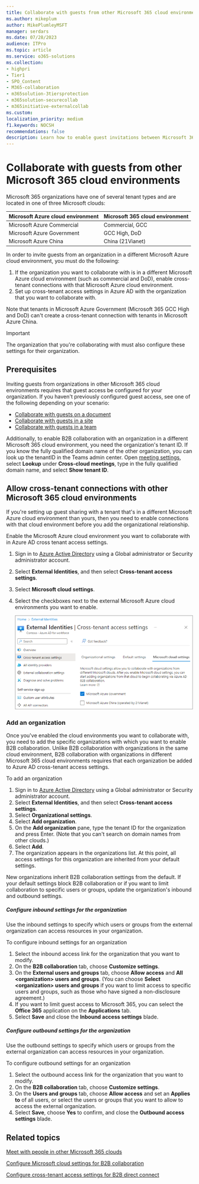 ```yaml
---
title: Collaborate with guests from other Microsoft 365 cloud environments
ms.author: mikeplum
author: MikePlumleyMSFT
manager: serdars
ms.date: 07/28/2023
audience: ITPro
ms.topic: article
ms.service: o365-solutions
ms.collection:
- highpri
- Tier1
- SPO_Content
- M365-collaboration
- m365solution-3tiersprotection
- m365solution-securecollab
- m365initiative-externalcollab
ms.custom: 
localization_priority: medium
f1.keywords: NOCSH
recommendations: false
description: Learn how to enable guest invitations between Microsoft 365 cloud environments (such as commercial and DoD).
---
```


# Collaborate with guests from other Microsoft 365 cloud environments

Microsoft 365 organizations have one of several tenant types and are located in one of three Microsoft clouds:

|Microsoft Azure cloud environment|Microsoft 365 cloud environment|
|:--------------------------------|:------------------------------|
|Microsoft Azure Commercial|Commercial, GCC|
|Microsoft Azure Government|GCC High, DoD|
|Microsoft Azure China|China (21Vianet)|

In order to invite guests from an organization in a different Microsoft Azure cloud environment, you must do the following:

1. If the organization you want to collaborate with is in a different Microsoft Azure cloud environment (such as commercial and DoD), enable cross-tenant connections with that Microsoft Azure cloud environment.
1. Set up cross-tenant access settings in Azure AD with the organization that you want to collaborate with.

Note that tenants in Microsoft Azure Government (Microsoft 365 GCC High and DoD) can't create a cross-tenant connection with tenants in Microsoft Azure China.

> [!IMPORTANT]
> The organization that you're collaborating with must also configure these settings for their organization.

## Prerequisites

Inviting guests from organizations in other Microsoft 365 cloud environments requires that guest access be configured for your organization. If you haven't previously configured guest access, see one of the following depending on your scenario:

- [Collaborate with guests on a document](collaborate-on-documents)
- [Collaborate with guests in a site](collaborate-in-site.md)
- [Collaborate with guests in a team](collaborate-as-team.md)

Additionally, to enable B2B collaboration with an organization in a different Microsoft 365 cloud environment, you need the organization's tenant ID. If you know the fully qualified domain name of the other organization, you can look up the tenantID in the Teams admin center. Open [meeting settings](https://admin.teams.microsoft.com/meetings/settings), select **Lookup** under **Cross-cloud meetings**, type in the fully qualified domain name, and select **Show tenant ID**.

## Allow cross-tenant connections with other Microsoft 365 cloud environments

If you're setting up guest sharing with a tenant that's in a different Microsoft Azure cloud environment than yours, then you need to enable connections with that cloud environment before you add the organizational relationship.

Enable the Microsoft Azure cloud environment you want to collaborate with in Azure AD cross tenant access settings.

1. Sign in to [Azure Active Directory](https://aad.portal.azure.com) using a Global administrator or Security administrator account.
1. Select **External Identities**, and then select **Cross-tenant access settings**.
1. Select **Microsoft cloud settings**.
1. Select the checkboxes next to the external Microsoft Azure cloud environments you want to enable.

   ![Screenshot showing Microsoft cloud settings.](../media/cross-cloud-settings.png)

### Add an organization

Once you've enabled the cloud environments you want to collaborate with, you need to add the specific organizations with which you want to enable B2B collaboration. Unlike B2B collaboration with organizations in the same cloud environment, B2B collaboration with organizations in different Microsoft 365 cloud environments requires that each organization be added to Azure AD cross-tenant access settings.

To add an organization

1. Sign in to [Azure Active Directory](https://aad.portal.azure.com) using a Global administrator or Security administrator account.
1. Select **External Identities**, and then select **Cross-tenant access settings**.
1. Select **Organizational settings**.
1. Select **Add organization**.
1. On the **Add organization** pane, type the tenant ID for the organization and press Enter. (Note that you can't search on domain names from other clouds.)
1. Select **Add**.
1. The organization appears in the organizations list. At this point, all access settings for this organization are inherited from your default settings.

New organizations inherit B2B collaboration settings from the default. If your default settings block B2B collaboration or if you want to limit collaboration to specific users or groups, update the organization's inbound and outbound settings.

##### Configure inbound settings for the organization

Use the inbound settings to specify which users or groups from the external organization can access resources in your organization.

To configure inbound settings for an organization

1. Select the inbound access link for the organization that you want to modify.
1. On the **B2B collaboration** tab, choose **Customize settings**.
1. On the **External users and groups** tab, choose **Allow access** and **All \<organization\> users and groups**. (You can choose **Select \<organization\> users and groups** if you want to limit access to specific users and groups, such as those who have signed a non-disclosure agreement.)
1. If you want to limit guest access to Microsoft 365, you can select the **Office 365** application on the **Applications** tab.
1. Select **Save** and close the **Inbound access settings** blade.

##### Configure outbound settings for the organization

Use the outbound settings to specify which users or groups from the external organization can access resources in your organization.

To configure outbound settings for an organization

1. Select the outbound access link for the organization that you want to modify.
1. On the **B2B collaboration** tab, choose **Customize settings**.
1. On the **Users and groups** tab, choose **Allow access** and set an **Applies to** of all users, or select the users or groups that you want to allow to access the external organization.
1. Select **Save**, choose **Yes** to confirm, and close the **Outbound access settings** blade.

## Related topics

[Meet with people in other Microsoft 365 clouds](/microsoftteams/cross-cloud-meetings)

[Configure Microsoft cloud settings for B2B collaboration](/azure/active-directory/external-identities/cross-cloud-settings)

[Configure cross-tenant access settings for B2B direct connect](/azure/active-directory/external-identities/cross-tenant-access-settings-b2b-direct-connect)

